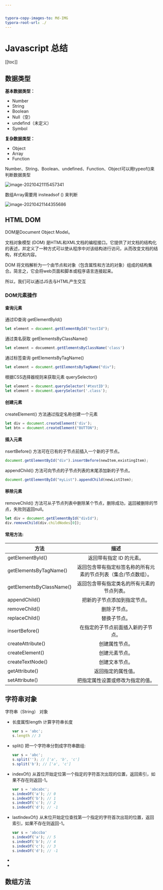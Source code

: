 ```yaml
---


typora-copy-images-to: Md-IMG
typora-root-url: ./
---
```


#  Javascript 总结

[[toc]]

## 数据类型

**基本数据类型：**

- Number 
- String
- Boolean
- Null（空）
- undefind（未定义）
- Symbol

**复杂数据类型：**

- Object
- Array
- Function

Number、String、Boolean、undefined、Function、Object可以用typeof()来判断数据类型

![image-20210421115457341](/Md-IMG/image-20210421115457341.png)

数组Array需要用 insteadsof () 来判断

![image-20210421144355686](/Md-IMG/image-20210421144355686.png)



## HTML DOM

DOM是Document Object Model。

文档对象模型 (DOM) 是HTML和XML文档的编程接口。它提供了对文档的结构化的表述，并定义了一种方式可以使从程序中对该结构进行访问，从而改变文档的结构，样式和内容。

DOM 将文档解析为一个由节点和对象（包含属性和方法的对象）组成的结构集合。简言之，它会将web页面和脚本或程序语言连接起来。

所以，我们可以通过JS去与HTML产生交互

### DOM元素操作

#### 查询元素

通过ID查询 getElementById()

```javascript
let element = document.getElementById("testId");
```

通过类名获取 getElementsByClassName()

```javascript
let element = docuement.getElementsByClassName('class')
```

通过标签查询 getElementsByTagName()

```javascript
let element = document.getElementsByTagName("div");
```

根据CSS选择器规则来获取元素 querySelector()

```javascript
let element = document.querySelector('#testID');
let element = document.querySelector('.class');
```

#### 创建元素

createElement() 方法通过指定名称创建一个元素

```javascript
let div = document.createElement('div');
let btn = document.createElement("BUTTON");
```

#### 插入元素

nsertBefore() 方法可在已有的子节点前插入一个新的子节点。

```javascript
document.getElementById("div").insertBefore(newItem,existingItem);
```

appendChild() 方法可向节点的子节点列表的末尾添加新的子节点。

```javascript
document.getElementById("myList").appendChild(newListItem);
```

#### 移除元素

removeChild() 方法可从子节点列表中删除某个节点，删除成功，返回被删除的节点，失败则返回null。

```javascript
let div = document.getElementById("divId");
div.removeChild(div.childNodes[0]);
```



#### 常用方法:

| 方法                     |                             描述                             |
| ------------------------ | :----------------------------------------------------------: |
| getElementById()         |                   返回带有指定 ID 的元素。                   |
| getElementsByTagName()   | 返回包含带有指定标签名称的所有元素的节点列表（集合/节点数组）。 |
| getElementsByClassName() |          返回包含带有指定类名的所有元素的节点列表。          |
| appendChild()            |                 把新的子节点添加到指定节点。                 |
| removeChild()            |                         删除子节点。                         |
| replaceChild()           |                         替换子节点。                         |
| insertBefore()           |              在指定的子节点前面插入新的子节点。              |
| createAttribute()        |                        创建属性节点。                        |
| createElement()          |                        创建元素节点。                        |
| createTextNode()         |                        创建文本节点。                        |
| getAttribute()           |                      返回指定的属性值。                      |
| setAttribute()           |               把指定属性设置或修改为指定的值。               |



## 字符串对象

字符串（String） 对象

- 长度属性length 计算字符串长度

  ```javascript
  var s = 'abc';
  s.length // 3
  ```

- split()  把一个字符串分割成字符串数组:

  ```javascript
  var s = 'abc';
  s.split(''); // ['a', 'b', 'c']
  s.split('b'); // ['a', 'c']
  ```

- indexOf() 从首位开始定位第一个指定的字符首次出现的位置，返回索引，如果不存在则返回-1。

  ```javascript
  var s = 'abcabc';
  s.indexOf('a'); // 0
  s.indexOf('b'); // 1
  s.indexOf('c'); // 2
  s.indexOf('d'); // -1
  ```

- lastIndexOf() 从末位开始定位查找第一个指定的字符首次出现的位置，返回索引，如果不存在则返回-1。

    ```javascript
  var s = 'abccba'
  s.indexOf('a'); // 5
  s.indexOf('b'); // 4
  s.indexOf('c'); // 3
  s.indexOf('d'); // -1
    ```

- 

- 







## 数组方法













